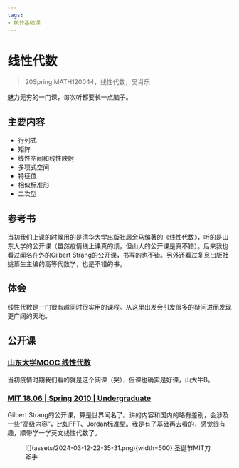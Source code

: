 ```yaml
---
tags:
- 统计基础课
---
```


# 线性代数
> 20Spring MATH120044，线性代数，吴肖乐

魅力无穷的一门课，每次听都要长一点脑子。

## 主要内容

- 行列式
- 矩阵
- 线性空间和线性映射
- 多项式空间
- 特征值
- 相似标准形
- 二次型

## 参考书
当初我们上课的时候用的是清华大学出版社居余马编著的《线性代数》，听的是山东大学的公开课（虽然疫情线上课真的烦，但山大的公开课是真不错）。后来我也看过闻名在外的Gilbert Strang的公开课，书写的也不错。另外还看过复旦出版社姚慕生主编的高等代数学，也是不错的书。
## 体会
线性代数是一门很有趣同时很实用的课程。从这里出发会引发很多的疑问进而发现更广阔的天地。

## 公开课
### [山东大学MOOC 线性代数](https://www.icourse163.org/course/SDU-55001)
当初疫情时期我们看的就是这个网课（哭），但课也确实是好课，山大牛B。

### [MIT 18.06 | Spring 2010 | Undergraduate](https://ocw.mit.edu/courses/18-06-linear-algebra-spring-2010/)
Gilbert Strang的公开课，算是世界闻名了。讲的内容和国内的略有差别，会涉及一些“高级内容”，比如FFT、Jordan标准型。我是有了基础再去看的，感觉很有趣，顺带学一学英文线性代数了。

<figure markdown>
![](assets/2024-03-12-22-35-31.png){width=500}
<caption>圣诞节MIT刀斧手</caption>
</figure>